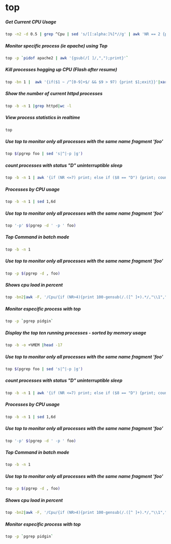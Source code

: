 # top

##### Get Current CPU Usage
```sh
top -n2 -d 0.5 | grep ^Cpu | sed 's/[[:alpha:]%]*//g' | awk 'NR == 2 {printf("%.2f\n",100-$5)}'
```

##### Monitor specific process (ie apache)  using Top
```sh
top -p `pidof apache2 | awk '{gsub(/[ ]/,",");print}'`
```

##### Kill processes hogging up CPU (Flash after resume)
```sh
top -bn 1 |  awk '{if($1 ~ /^[0-9]+$/ && $9 > 97) {print $1;exit}}'|xargs kill
```



##### Show the number of current httpd processes
```sh
top -b -n 1 |grep httpd|wc -l
```

##### View process statistics in realtime
```sh
top
```

##### Use top to monitor only all processes with the same name fragment 'foo'
```sh
top $(pgrep foo | sed 's|^|-p |g')
```

##### count processes with status "D" uninterruptible sleep
```sh
top -b -n 1 | awk '{if (NR <=7) print; else if ($8 == "D") {print; count++} } END {print "Total status D: "count}'
```

##### Processes by CPU usage
```sh
top -b -n 1 | sed 1,6d
```

##### Use top to monitor only all processes with the same name fragment 'foo'
```sh
top '-p' $(pgrep -d ' -p ' foo)
```

##### Top Command in batch mode
```sh
top -b -n 1
```

##### Use top to monitor only all processes with the same name fragment 'foo'
```sh
top -p $(pgrep -d , foo)
```

##### Shows cpu load in percent
```sh
top -bn2|awk -F, '/Cpu/{if (NR>4){print 100-gensub(/.([^ ]+).*/,"\\1","g",$4)}}'
```

##### Monitor especific process with top
```sh
top -p `pgrep pidgin`
```

##### Display the top ten running processes - sorted by memory usage
```sh
top -b -o +%MEM |head -17
```

##### Use top to monitor only all processes with the same name fragment 'foo'
```sh
top $(pgrep foo | sed 's|^|-p |g')
```

##### count processes with status "D" uninterruptible sleep
```sh
top -b -n 1 | awk '{if (NR <=7) print; else if ($8 == "D") {print; count++} } END {print "Total status D: "count}'
```

##### Processes by CPU usage
```sh
top -b -n 1 | sed 1,6d
```

##### Use top to monitor only all processes with the same name fragment 'foo'
```sh
top '-p' $(pgrep -d ' -p ' foo)
```

##### Top Command in batch mode
```sh
top -b -n 1
```

##### Use top to monitor only all processes with the same name fragment 'foo'
```sh
top -p $(pgrep -d , foo)
```

##### Shows cpu load in percent
```sh
top -bn2|awk -F, '/Cpu/{if (NR>4){print 100-gensub(/.([^ ]+).*/,"\\1","g",$4)}}'
```

##### Monitor especific process with top
```sh
top -p `pgrep pidgin`
```
